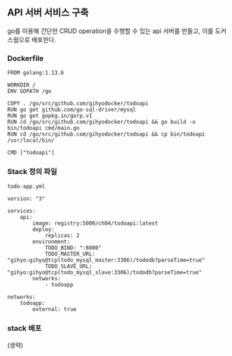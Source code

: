 ## API 서버 서비스 구축
go를 이용해 간단한 CRUD operation을 수행할 수 있는 api 서버를 만들고, 이를 도커 스웜으로 배포한다.

### Dockerfile
```
FROM golang:1.13.6

WORKDIR /
ENV GOPATH /go

COPY . /go/src/github.com/gihyodocker/todoapi
RUN go get github.com/go-sql-driver/mysql
RUN go get gopkg.in/gorp.v1
RUN cd /go/src/github.com/gihyodocker/todoapi && go build -o bin/todoapi cmd/main.go
RUN cd /go/src/github.com/gihyodocker/todoapi && cp bin/todoapi /usr/local/bin/

CMD ["todoapi"]

```

### Stack 정의 파일
`todo-app.yml`
```
version: "3"

services:
    api:
        image: registry:5000/ch04/todoapi:latest
        deploy:
            replicas: 2
        environment:
            TODO_BIND: ":8080"
            TODO_MASTER_URL: "gihyo:gihyo@tcp(todo_mysql_master:3306)/tododb?parseTime=true"
            TODO_SLAVE_URL: "gihyo:gihyo@tcp(todo_mysql_slave:3306)/tododb?parseTime=true"
        networks:
            - todoapp

networks:
    todoapp:
        external: true

```

### stack 배포
(생략)
